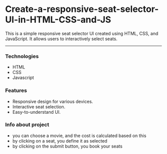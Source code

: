<h1>Create-a-responsive-seat-selector-UI-in-HTML-CSS-and-JS</h1>
<p>This is a simple responsive seat selector UI created using HTML, CSS, and JavaScript. It allows users to interactively select seats.</p>
<hr>
<h3>Technologies</h3>
<ul>
  <li>HTML</li>
  <li>CSS</li>
  <li>Javascript</li>
</ul>

<h3>Features</h3>
<ul>
  <li>Responsive design for various devices.</li>
  <li>Interactive seat selection.</li>
  <li>Easy-to-understand UI.</li>

</ul>
<h3>Info about project</h3>
<ul>
  <li>you can choose a movie, and the cost is calculated based on this</li>
  <li>by clicking on a seat, you define it as selected</li>
  <li>by clicking on the submit button, you book your seats</li>
</ul>
<img src=""/>
